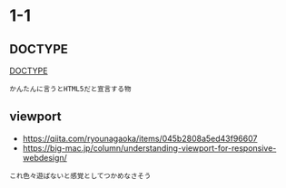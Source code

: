 # 1-1
## DOCTYPE
[DOCTYPE](http://www.htmq.com/html5/doctype.shtml#:~:text=HTML%E3%82%84XHTML%E3%81%A7%E3%81%AF%E3%80%81%E3%83%90%E3%83%BC%E3%82%B8%E3%83%A7%E3%83%B3,%E3%82%92%E5%AE%A3%E8%A8%80%E3%81%99%E3%82%8B%E3%82%82%E3%81%AE%E3%81%A7%E3%81%99%E3%80%82)
```
かんたんに言うとHTML5だと宣言する物
```

## viewport
* https://qiita.com/ryounagaoka/items/045b2808a5ed43f96607
* https://big-mac.jp/column/understanding-viewport-for-responsive-webdesign/
```
これ色々遊ばないと感覚としてつかめなさそう
```